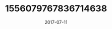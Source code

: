 ---
title: "1556079767836714638"
cover: "2017-07-11 06.39.45 1556079767836714638_46248401"
photo: "2017-07-11 06.39.45 1556079767836714638_46248401"
date: "2017-07-11"
type: "photo"
---